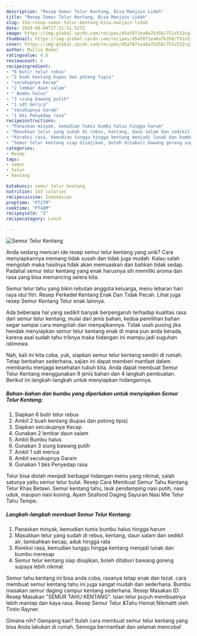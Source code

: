 ```yaml
---
description: "Resep Semur Telur Kentang, Bisa Manjain Lidah"
title: "Resep Semur Telur Kentang, Bisa Manjain Lidah"
slug: 314-resep-semur-telur-kentang-bisa-manjain-lidah
date: 2020-06-04T17:51:51.527Z
image: https://img-global.cpcdn.com/recipes/d5af871ea0a7b356/751x532cq70/semur-telur-kentang-foto-resep-utama.jpg
thumbnail: https://img-global.cpcdn.com/recipes/d5af871ea0a7b356/751x532cq70/semur-telur-kentang-foto-resep-utama.jpg
cover: https://img-global.cpcdn.com/recipes/d5af871ea0a7b356/751x532cq70/semur-telur-kentang-foto-resep-utama.jpg
author: Mollie Baker
ratingvalue: 4.6
reviewcount: 4
recipeingredient:
- "6 butir telur rebus"
- "2 buah kentang kupas dan potong tipis"
- "secukupnya Kecap"
- "2 lembar daun salam"
- " Bumbu halus"
- "3 siung bawang putih"
- "1 sdt merica"
- "secukupnya Garam"
- "1 bks Penyedap rasa"
recipeinstructions:
- "Panaskan minyak, kemudian tumis bumbu halus hingga harum"
- "Masukkan telur yang sudah di rebus, kentang, daun salam dan sedikit air, tambahkan kecap, aduk hingga rata"
- "Koreksi rasa, kemudian tunggu hingga kentang menjadi lunak dan bumbu meresap"
- "Semur telur kentang siap disajikan, boleh ditaburi bawang goreng supaya lebih nikmat"
categories:
- Resep
tags:
- semur
- telur
- kentang

katakunci: semur telur kentang 
nutrition: 153 calories
recipecuisine: Indonesian
preptime: "PT27M"
cooktime: "PT48M"
recipeyield: "3"
recipecategory: Lunch

---
```



![Semur Telur Kentang](https://img-global.cpcdn.com/recipes/d5af871ea0a7b356/751x532cq70/semur-telur-kentang-foto-resep-utama.jpg)

Anda sedang mencari ide resep semur telur kentang yang unik? Cara menyiapkannya memang tidak susah dan tidak juga mudah. Kalau salah mengolah maka hasilnya tidak akan memuaskan dan bahkan tidak sedap. Padahal semur telur kentang yang enak harusnya sih memiliki aroma dan rasa yang bisa memancing selera kita.

Semur telur tahu yang bikin rebutan anggota keluarga, menu lebaran hari raya idul fitri. Resep Perkedel Kentang Enak Dan Tidak Pecah. Lihat juga resep Semur Kentang Telur enak lainnya.

Ada beberapa hal yang sedikit banyak berpengaruh terhadap kualitas rasa dari semur telur kentang, mulai dari jenis bahan, kedua pemilihan bahan segar sampai cara mengolah dan menyajikannya. Tidak usah pusing jika hendak menyiapkan semur telur kentang enak di mana pun anda berada, karena asal sudah tahu triknya maka hidangan ini mampu jadi suguhan istimewa.


Nah, kali ini kita coba, yuk, siapkan semur telur kentang sendiri di rumah. Tetap berbahan sederhana, sajian ini dapat memberi manfaat dalam membantu menjaga kesehatan tubuh kita. Anda dapat membuat Semur Telur Kentang menggunakan 9 jenis bahan dan 4 langkah pembuatan. Berikut ini langkah-langkah untuk menyiapkan hidangannya.

<!--inarticleads1-->

##### Bahan-bahan dan bumbu yang diperlukan untuk menyiapkan Semur Telur Kentang:

1. Siapkan 6 butir telur rebus
1. Ambil 2 buah kentang (kupas dan potong tipis)
1. Siapkan secukupnya Kecap
1. Gunakan 2 lembar daun salam
1. Ambil  Bumbu halus
1. Gunakan 3 siung bawang putih
1. Ambil 1 sdt merica
1. Ambil secukupnya Garam
1. Gunakan 1 bks Penyedap rasa


Telur bisa diolah menjadi berbagai hidangan menu yang nikmat, salah satunya yaitu semur telur bulat. Resep Cara Membuat Semur Tahu Kentang Telur Khas Betawi. Semur kentang tahu, lauk pendamping nasi putih, nasi uduk, maupun nasi kuning. Ayam Seafood Daging Sayuran Nasi Mie Telur Tahu Tempe. 

<!--inarticleads2-->

##### Langkah-langkah membuat Semur Telur Kentang:

1. Panaskan minyak, kemudian tumis bumbu halus hingga harum
1. Masukkan telur yang sudah di rebus, kentang, daun salam dan sedikit air, tambahkan kecap, aduk hingga rata
1. Koreksi rasa, kemudian tunggu hingga kentang menjadi lunak dan bumbu meresap
1. Semur telur kentang siap disajikan, boleh ditaburi bawang goreng supaya lebih nikmat


Semur tahu kentang ini bisa anda coba, rasanya tetap enak dan lezat. cara membuat semur kentang tahu ini juga sangat mudah dan sederhana. Bumbu masakan semur daging campur kentang sederhana. Resep Masakan ID: Resep Masakan &#34;SEMUR TAHU KENTANG&#34;. Isian telur puyuh membuatnya lebih mantap dan kaya rasa. Resep Semur Telur &amp;Tahu Hemat Nikmattt oleh Tintin Rayner. 

Gimana nih? Gampang kan? Itulah cara membuat semur telur kentang yang bisa Anda lakukan di rumah. Semoga bermanfaat dan selamat mencoba!
